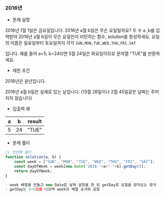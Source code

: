 ### 2016년

- 문제 설명

2016년 1월 1일은 금요일입니다. 2016년 a월 b일은 무슨 요일일까요? 두 수 a ,b를 입력받아 2016년 a월 b일이 무슨 요일인지 리턴하는 함수, solution을 완성하세요. 요일의 이름은 일요일부터 토요일까지 각각 `SUN,MON,TUE,WED,THU,FRI,SAT`

입니다. 예를 들어 a=5, b=24라면 5월 24일은 화요일이므로 문자열 "TUE"를 반환하세요.



- 제한 조건

2016년은 윤년입니다.

2016년 a월 b일은 실제로 있는 날입니다. (13월 26일이나 2월 45일같은 날짜는 주어지지 않습니다)



- 입출력 예

| a    | b    | result |
| ---- | ---- | ------ |
| 5    | 24   | "TUE"  |





- 문제 풀이

```javascript
// 첫번째 풀이
function solution(a, b) {
    const week = ["SUN", "MON", "TUE", "WED", "THU", "FRI", "SAT"];
    const dayOfWeek = week[new Date('2016-'+a+"-"+b).getDay()];
    return dayOfWeek;
}

- week 배열을 만들고 new Date로 날짜 설정을 한 뒤 getDay로 요일을 받아오는 방식
- getDay는 0~6으로 나오며 week의 배열 순서와 같음

```

